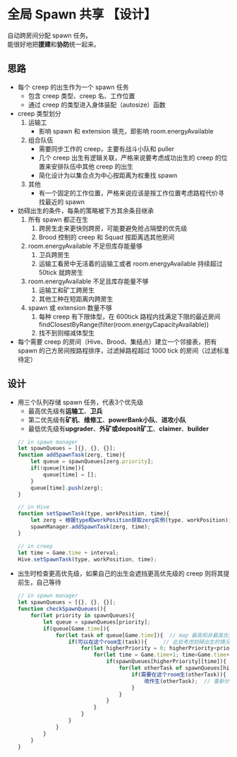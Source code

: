 # 全局 Spawn 共享 【设计】
自动跨房间分配 spawn 任务。  
能很好地把**援建**和**协防**统一起来。

## 思路
* 每个 creep 的出生作为一个 spawn 任务
    * 包含 creep 类型、creep 名、工作位置
    * 通过 creep 的类型进入身体装配（autosize）函数
* creep 类型划分
    1. 运输工
        * 影响 spawn 和 extension 填充，即影响 room.energyAvailable
    2. 组合队伍
        * 需要同步工作的 creep，主要有战斗小队和 puller
        * 几个 creep 出生有逻辑关联，严格来说要考虑成功出生的 creep 的位置来安排队伍中其他 creep 的出生
        * 简化设计为以集合点为中心按距离为权重找 spawn 
    3. 其他
        * 有一个固定的工作位置，严格来说应该是按工作位置考虑路程代价寻找最近的 spawn
* 妨碍出生的条件，每条的策略被下方其余条目继承
    1. 所有 spawn 都正在生
        1. 跨房生走来更快则跨房，可能要避免抢占隔壁的优先级
        1. Brood 控制的 creep 和 Squad 按距离选其他房间
    1. room.energyAvailable 不足但库存能量够
        1. 卫兵跨房生
        1. 运输工看房中无活着的运输工或者 room.energyAvailable 持续超过 50tick 就跨房生
    1. room.energyAvailable 不足且库存能量不够
        1. 运输工和矿工跨房生
        1. 其他工种在短距离内跨房生
    1. spawn 或 extension 数量不够
        1. 每种 creep 有下限体型，在 600tick 路程内找满足下限的最近房间 findClosestByRange(filter(room.energyCapacityAvailable))
        1. 找不到则缩减体型生
* 每个需要 creep 的房间（Hive、Brood、集结点）建立一个邻接表，把有 spawn 的己方房间按路程排序，过滤掉路程超过 1000 tick 的房间（过滤标准待定）

## 设计

* 用三个队列存储 spawn 任务，代表3个优先级
    * 最高优先级有**运输工**、**卫兵**
    * 第二优先级有**矿机**、**维修工**、**powerBank小队**、**进攻小队**
    * 最低优先级有**upgrader**、**外矿或deposit矿工**、**claimer**、**builder**
    ```js 
    // in spawn manager
    let spawnQueues = [{}, {}, {}];
    function addSpawnTask(zerg, time){
        let queue = spawnQueues[zerg.priority];
        if(!queue[time]){
            queue[time] = [];
        }
        queue[time].push(zerg);
    }

    // in Hive
    function setSpawnTask(type, workPosition, time){
        let zerg = 根据type和workPosition获取zerg实例(type, workPosition);
        spawnManager.addSpawnTask(zerg, time);
    }
    
    // in creep 
    let time = Game.time + interval;
    Hive.setSpawnTask(type, workPosition, time);
    ```
* 出生时检查更高优先级，如果自己的出生会遮挡更高优先级的 creep 则将其提前生，自己等待
    ```js 
    // in spawn manager
    let spawnQueues = [{}, {}, {}];
    function checkSpawnQueues(){
        for(let priority in spawnQueues){
            let queue = spawnQueues[priority];
            if(queue[Game.time]){
                for(let task of queue[Game.time]){  // map 最高和非最高优先级
                    if(可以在这个room生(task)){     // 此处考虑妨碍出生的情况和 creep 类型
                        for(let higherPriority = 0; higherPriority<priority; higherPriority++){
                            for(let time = Game.time+1; time<Game.time+生该creep总用时; time++){
                                if(spawnQueues[higherPriority][time]){
                                    for(let otherTask of spawnQueues[higherPriority][time]){
                                        if(需要在这个room生(otherTask)){    // 房间在这段时间内不会空出任一 spawn
                                            改作生(otherTask);  // 重新分配 task
                                        }
                                    }
                                }
                            }
                        }
                    }
                }
            }
        }
    }
    ```